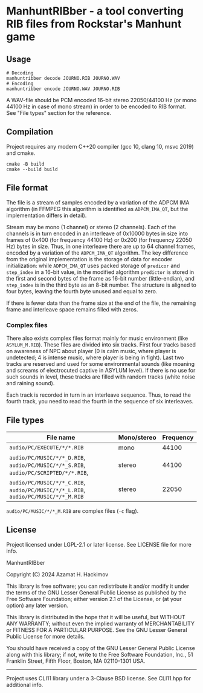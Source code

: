 # ManhuntRIBber - a tool converting RIB files from Rockstar's Manhunt game

## Usage

```shell
# Decoding
manhuntribber decode JOURNO.RIB JOURNO.WAV
# Encoding
manhuntribber encode JOURNO.WAV JOURNO.RIB
```

A WAV-file should be PCM encoded 16-bit stereo 22050/44100 Hz (or mono 44100 Hz
in case of mono stream) in order to be encoded to RIB format. See "File types"
section for the reference.

## Compilation

Project requires any modern C++20 compiler (gcc 10, clang 10, msvc 2019) and
cmake.

```shell
cmake -B build
cmake --build build
```

## File format

The file is a stream of samples encoded by a variation of the ADPCM IMA
algorithm (in FFMPEG this algorithm is identified as `ADPCM_IMA_QT`, but the
implementation differs in detail).

Stream may be mono (1 channel) or stereo (2 channels).
Each of the channels is in turn encoded in an interleave of 0x10000 bytes in
size into frames of 0x400 (for frequency 44100 Hz) or 0x200 (for frequency
22050 Hz) bytes in size. Thus, in one interleave there are up
to 64 channel frames, encoded by a variation of the `ADPCM_IMA_QT` algorithm.
The key difference from the original implementation is the storage of data for
encoder initialization: while `ADPCM_IMA_QT` uses packed storage of `predicor`
and `step_index` in a 16-bit value, in the modified algorithm `predictor` is
stored in the first and second bytes of the frame as 16-bit number
(little-endian), and `step_index` is in the third byte as an 8-bit number.
The structure is aligned to four bytes, leaving the fourth byte unused and
equal to zero.

If there is fewer data than the frame size at the end of the file, the
remaining frame and interleave space remains filled with zeros.

### Complex files

There also exists complex files format mainly for music environment (like
`ASYLUM_M.RIB`). These files are divided into six tracks. First four tracks
based on awareness of NPC about player (0 is calm music, where player is
undetected; 4 is intense music, where player is being in fight). Last two
tracks are reserved and used for some environmental sounds (like moaning and
screams of electrocuted captive in ASYLUM level). If there is no use for such
sounds in level, these tracks are filled with random tracks (white noise and
raining sound).

Each track is recorded in turn in an interleave sequence. Thus, to read
the fourth track, you need to read the fourth in the sequence of six
interleaves.

## File types

| File name                                                                            | Mono/stereo | Frequency |
|--------------------------------------------------------------------------------------|-------------|-----------|
| `audio/PC/EXECUTE/*/*.RIB`                                                           | mono        | 44100     |
| `audio/PC/MUSIC/*/*_D.RIB`, `audio/PC/MUSIC/*/*_S.RIB`, `audio/PC/SCRIPTED/*/*.RIB`, | stereo      | 44100     |
| `audio/PC/MUSIC/*/*_C.RIB`, `audio/PC/MUSIC/*/*_L.RIB`, `audio/PC/MUSIC/*/*_M.RIB`   | stereo      | 22050     |

`audio/PC/MUSIC/*/*_M.RIB` are complex files (`-c` flag).

## License

Project licensed under LGPL-2.1 or later license. See LICENSE file for more info.

ManhuntRIBber

Copyright (C) 2024  Azamat H. Hackimov

This library is free software; you can redistribute it and/or modify it under
the terms of the GNU Lesser General Public License as published by the Free
Software Foundation; either version 2.1 of the License, or (at your option)
any later version.

This library is distributed in the hope that it will be useful, but WITHOUT
ANY WARRANTY; without even the implied warranty of MERCHANTABILITY or FITNESS
FOR A PARTICULAR PURPOSE. See the GNU Lesser General Public License for more
details.

You should have received a copy of the GNU Lesser General Public License along
with this library; if not, write to the Free Software Foundation, Inc., 51
Franklin Street, Fifth Floor, Boston, MA 02110-1301 USA.

----

Project uses CLI11 library under a 3-Clause BSD license. See CLI11.hpp for
additional info.


